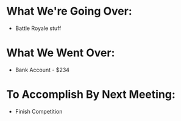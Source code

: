 # What We're Going Over:
- Battle Royale stuff  

# What We Went Over:  

- Bank Account - $234

# To Accomplish By Next Meeting:  
- Finish Competition